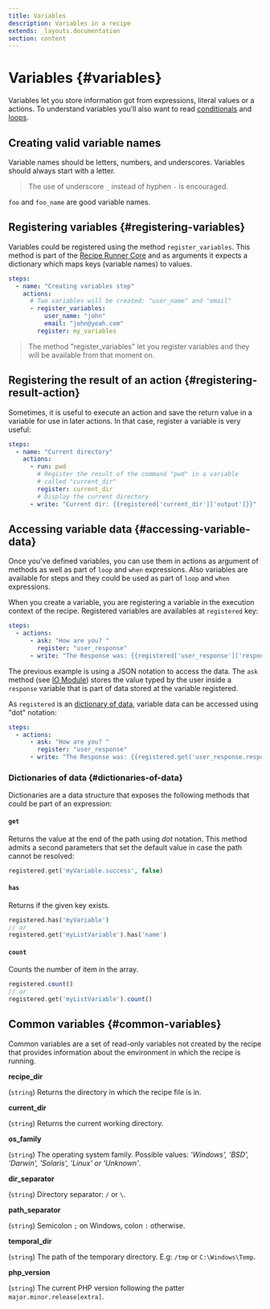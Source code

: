 ```yaml
---
title: Variables
description: Variables in a recipe
extends: _layouts.documentation
section: content
---
```


# Variables {#variables}

Variables let you store information got from expressions, literal values or a actions.
To understand variables you’ll also want to read [conditionals](conditionals) and [loops](loops).

## Creating valid variable names

Variable names should be letters, numbers, and underscores.
Variables should always start with a letter.

> The use of underscore `_` instead of hyphen `-` is encouraged.

`foo` and `foo_name` are good variable names.

## Registering variables {#registering-variables}

Variables could be registered using the method `register_variables`. This method
is part of the [Recipe Runner Core](https://github.com/recipe-runner/recipe-runner)
and as arguments it expects a dictionary which maps keys (variable names) to values.

```yaml
steps:
  - name: "Creating variables step"
    actions:
      # Two variables will be created: "user_name" and "email"
      - register_variables:
          user_name: "john"
          email: "john@yeah.com"
        register: my_variables
```

> The method "register_variables" let you register variables and they will be available from that moment on.

## Registering the result of an action {#registering-result-action}

Sometimes, it is useful to execute an action and save the return value in a variable for use
in later actions. In that case, register a variable is very useful:

```yaml
steps:
  - name: "Current directory"
    actions:
      - run: pwd
        # Register the result of the command "pwd" in a variable 
        # called "current_dir"
        register: current_dir
        # Display the current directory
      - write: "Current dir: {{registered['current_dir']['output']}}"
```

## Accessing variable data {#accessing-variable-data}

Once you've defined variables, you can use them in actions as argument of methods as well
as part of `loop` and `when` expressions. Also variables are available for steps and
they could be used as part of `loop` and `when` expressions.

When you create a variable, you are registering a variable in the execution context
of the recipe. Registered variables are availables at `registered` key:

```yaml
steps:
  - actions:
      - ask: "How are you? "
        register: "user_response"
      - write: "The Response was: {{registered['user_response']['response']}}"
```

The previous example is using a JSON notation to access the data. The `ask`
method (see [IO Module](io-module/#ask)) stores the value typed by the user inside 
a `response` variable that is part of data stored at the variable registered.

As `registered` is an [dictionary of data](#dictionaries-of-data), variable data can be accessed
using "dot" notation:

```yaml
steps:
  - actions:
      - ask: "How are you? "
        register: "user_response"
      - write: "The Response was: {{registered.get('user_response.response')}}"
```

### Dictionaries of data {#dictionaries-of-data}

Dictionaries are a data structure that exposes the following methods that could be
part of an expression:

#### `get`

Returns the value at the end of the path using *dot* notation. This method admits
a second parameters that set the default value in case the path cannot be resolved:

```php
registered.get('myVariable.success', false)
```

#### `has`

Returns if the given key exists.

```php
registered.has('myVariable')
// or
registered.get('myListVariable').has('name')
```

#### `count`

Counts the number of item in the array.

```php
registered.count()
// or
registered.get('myListVariable').count()
```

## Common variables {#common-variables}

Common variables are a set of read-only variables not created by the recipe that provides information about the environment
in which the recipe is running.

**recipe_dir**

(`string`) Returns the directory in which the recipe file is in.

**current_dir**

(`string`) Returns the current working directory.

**os_family**

(`string`) The operating system family. Possible values: *'Windows', 'BSD', 'Darwin', 'Solaris',
'Linux' or 'Unknown'*.

**dir_separator**

(`string`) Directory separator: `/` or `\`.

**path_separator**

(`string`) Semicolon `;` on Windows, colon `:` otherwise.

**temporal_dir**

(`string`) The path of the temporary directory. E.g: `/tmp` or `C:\Windows\Temp`.

**php_version**

(`string`) The current PHP version following the patter `major.minor.release[extra]`.
